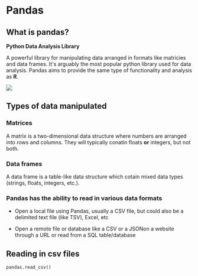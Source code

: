 # Pandas

## What is pandas?

**Python Data Analysis Library**

A powerful library for manipulating data arranged in formats like matricies and data frames. It's arguably the most popular python library used for data analysis. Pandas aims to provide the same type of functionality and analysis as **R**.

![](https://d2h0cx97tjks2p.cloudfront.net/blogs/wp-content/uploads/sites/2/2019/04/Python-Pandas-Applications.jpg)

## Types of data manipulated

### Matrices

A matrix is a two-dimensional data structure where numbers are arranged into rows and columns. They will typically conatin floats __or__ integers, but not both.

### Data frames

A data frame is a table-like data structure which cotain mixed data types (strings, floats, integers, etc.). 

### Pandas has the ability to read in various data formats

- Open a local file using Pandas, usually a CSV file, but could also be a delimited text file (like TSV), Excel, etc

- Open a remote file or database like a CSV or a JSONon a website through a URL or read from a SQL table/database

## Reading in csv files

```
pandas.read_csv()

```



```

```





